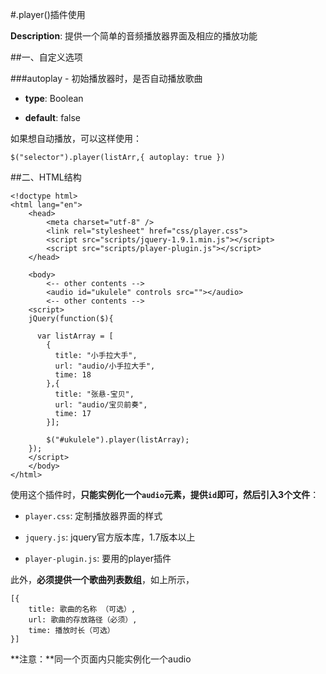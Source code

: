
#.player()插件使用

**Description**: 提供一个简单的音频播放器界面及相应的播放功能

##一、自定义选项

###autoplay - 初始播放器时，是否自动播放歌曲

- **type**: Boolean

- **default**: false

如果想自动播放，可以这样使用：
	
	$("selector").player(listArr,{ autoplay: true })

##二、HTML结构

  	<!doctype html>	
	<html lang="en">
		<head>
			<meta charset="utf-8" />		
		  	<link rel="stylesheet" href="css/player.css">
			<script src="scripts/jquery-1.9.1.min.js"></script>
			<script src="scripts/player-plugin.js"></script>
		</head>
	
		<body>
			<-- other contents -->			
			<audio id="ukulele" controls src=""></audio>
			<-- other contents -->
		<script>
		jQuery(function($){
	
		  var listArray = [
		    {
		      title: "小手拉大手",
		      url: "audio/小手拉大手",
		      time: 18
		    },{
		      title: "张悬-宝贝",
		      url: "audio/宝贝前奏",
		      time: 17
		    }];
	
	  		$("#ukulele").player(listArray);
		});
		</script>
		</body>
	</html>

使用这个插件时，**只能实例化一个`audio`元素，提供`id`即可，然后引入3个文件**：

- `player.css`: 定制播放器界面的样式

- `jquery.js`: jquery官方版本库，1.7版本以上

- `player-plugin.js`: 要用的player插件


此外，**必须提供一个歌曲列表数组**，如上所示，

	[{
		title: 歌曲的名称 （可选）,
		url: 歌曲的存放路径（必须）,
		time: 播放时长（可选）
	}]

**注意：**同一个页面内只能实例化一个audio
